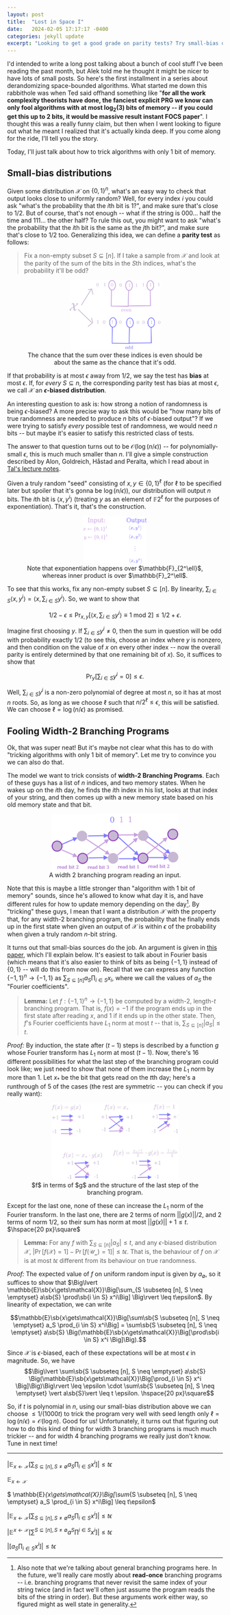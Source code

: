 ```yaml
---
layout: post
title:  "Lost in Space I"
date:   2024-02-05 17:17:17 -0400
categories: jekyll update
excerpt: "Looking to get a good grade on parity tests? Try small-bias distributions!"
---
```

I'd intended to write a long post talking about a bunch of cool stuff I've been reading the past month, but Alek told me he thought it might be nicer to have lots of small posts. So here's the first installment in a series about derandomizing space-bounded algorithms. What started me down this rabbithole was when Ted said offhand something like "**for all the work complexity theorists have done, the fanciest explicit PRG we know can only fool algorithms with at most $\log_2(3)$ bits of memory -- if you could get this up to $2$ bits, it would be massive result instant FOCS paper**". I thought this was a really funny claim, but then when I went looking to figure out what he meant I realized that it's actually kinda deep. If you come along for the ride, I'll tell you the story.

Today, I'll just talk about how to trick algorithms with only 1 bit of memory. 

## Small-bias distributions

Given some distribution $\mathcal{X}$ on $\lbrace 0,1\rbrace^n$, what's an easy way to check that output looks close to uniformly random? Well, for every index $i$ you could ask "what's the probability that the $i$th bit is 1?", and make sure that's close to $1/2$. But of course, that's not enough -- what if the string is $000\dots$ half the time and $111\dots$ the other half? To rule this out, you might want to ask "what's the probability that the $i$th bit is the same as the $j$th bit?", and make sure that's close to $1/2$ too. Generalizing this idea, we can define a **parity test** as follows:

> Fix a non-empty subset $S \subseteq [n]$. If I take a sample from $\mathcal{X}$ and look at the parity of the sum of the bits in the $S$th indices, what's the probability it'll be odd?

<center>
<figure>
    <img src="/assets/lostinspace/paritytestg.png"
         alt="Example of a parity test"
         width ="50%">
    <figcaption> The chance that the sum over these indices is even should be about the same as the chance that it's odd. </figcaption>
</figure>
</center>

If that probability is at most $\epsilon$ away from $1/2$, we say the test has **bias** at most $\epsilon$. If, for _every_ $S \subseteq n$, the corresponding parity test has bias at most $\epsilon$, we call $\mathcal{X}$ an **$\epsilon$-biased distribution**. 

An interesting question to ask is: how strong a notion of randomness is being $\epsilon$-biased? A more precise way to ask this would be "how many bits of true randomness are needed to produce $n$ bits of $\epsilon$-biased output"? If we were trying to satisfy _every_ possible test of randomness, we would need $n$ bits -- but maybe it's easier to satisfy this restricted class of tests.

The answer to that question turns out to be $\mathcal{O}(\log(n/\epsilon))$ -- for polynomially-small $\epsilon$, this is much much smaller than $n$. I'll give a simple construction described by Alon, Goldreich, Håstad and Peralta, which I read about in [Tal's lecture notes](https://drive.google.com/file/d/1S_AvJTF7X_XcfgdguQ7Zb1oyridoL03R/view).

Given a truly random "seed" consisting of $x, y \in \lbrace 0,1 \rbrace^\ell$ (for $\ell$ to be specified later but spoiler that it's gonna be $\log(n/\epsilon)$), our distribution will output $n$ bits. The $i$th bit is $\langle x, y^i \rangle$ (treating $y$ as an element of $\mathbb{F}{2^\ell}$ for the purposes of exponentiation). That's it, that's the construction. 

<center>
<figure>
    <img src="/assets/lostinspace/smallbiasg.png"
         alt="Small bias source"
         width ="35%">
    <figcaption> Note that exponentiation happens over $\mathbb{F}_{2^\ell}$, whereas inner product is over $\mathbb{F}_2^\ell$. </figcaption>
</figure>
</center>

To see that this works, fix any non-empty subset $S \subseteq [n]$. By linearity, $\sum_{i \in S} \langle x, y^i\rangle = \langle x, \sum_{i \in S} y^i\rangle$. So, we want to show that 

$$1/2 - \epsilon \leq \Pr_{x, y}  \Big[\langle x, \sum_{i \in S} y^i\rangle \equiv 1 \text{ mod 2}\Big] \leq 1/2 + \epsilon .$$

Imagine first choosing $y$. If $\sum_{i \in S} y^i \neq 0$, then the sum in question will be odd with probability exactly $1/2$ (to see this, choose an index where $y$ is nonzero, and then condition on the value of $x$ on every other index -- now the overall parity is entirely determined by that one remaining bit of $x$). So, it suffices to show that 

$$ \Pr_y\Big[ \sum_{i \in S} y^i = 0\Big] \leq \epsilon.$$

Well, $\sum_{i \in S} y^i$ is a non-zero polynomial of degree at most $n$, so it has at most $n$ roots. So, as long as we choose $\ell$ such that $n / 2^\ell \leq \epsilon$, this will be satisfied. We can choose $\ell = \log(n/\epsilon)$ as promised.

## Fooling Width-2 Branching Programs

Ok, that was super neat! But it's maybe not clear what this has to do with "tricking algorithms with only 1 bit of memory". Let me try to convince you we can also do that.

The model we want to trick consists of **width-2 Branching Programs**. Each of these guys has a list of $n$ indices, and two memory states. When he wakes up on the $i$th day, he finds the $i$th index in his list, looks at that index of your string, and then comes up with a new memory state based on his old memory state and that bit. 

<center>
<figure>
    <img src="/assets/lostinspace/examplebranchingg.png"
         alt="Example of a branching program"
         width ="70%">
    <figcaption> A width 2 branching program reading an input. </figcaption>
</figure>
</center>

Note that this is maybe a little stronger than "algorithm with 1 bit of memory" sounds, since he's allowed to know what day it is, and have different rules for how to update memory depending on the day[^1]. By "tricking" these guys, I mean that I want a distribution $\mathcal{X}$ with the property that, for any width-2 branching program, the probability that he finally ends up in the first state when given an output of $\mathcal{X}$ is within $\epsilon$ of the probability when given a truly random $n$-bit string.

It turns out that small-bias sources do the job. An argument is given in [this paper](https://www.cs.princeton.edu/~zdvir/papers/BDVY08.pdf), which I'll explain below. It's easiest to talk about in Fourier basis (which means that it's also easier to think of bits as being $\lbrace -1, 1\rbrace$ instead of $\lbrace 0, 1\rbrace$ -- will do this from now on). Recall that we can express any function $\lbrace -1,1 \rbrace^n \to \lbrace -1, 1 \rbrace$ as $\sum_{S \subseteq [n]} a_S \prod_{i \in S} x_i$, where we call the values of $a_S$ the "Fourier coefficients". 

> **Lemma:** Let $f: \lbrace -1, 1\rbrace^n \to \lbrace -1, 1 \rbrace$ be computed by a width-$2$, length-$t$ branching program. That is, $f(x) = -1$ if the program ends up in the first state after reading $x$, and $1$ if it ends up in the other state. Then, $f$'s Fourier coefficients have $L_1$ norm at most $t$ -- that is, $\sum_{S \subseteq [n]} \vert a_S\vert  \leq t$.

_Proof:_ By induction, the state after $(t - 1)$ steps is described by a function $g$ whose Fourier transform has $L_1$ norm at most $(t-1)$. Now, there's 16 different possibilities for what the last step of the branching program could look like; we just need to show that none of them increase the $L_1$ norm by more than 1. Let $x_*$ be the bit that gets read on the $t$th day; here's a runthrough of 5 of the cases (the rest are symmetric -- you can check if you really want):

<center>
<figure>
    <img src="/assets/lostinspace/width2caseworkg.png"
         alt="Working through cases for what the last level can look like."
         width ="70%">
    <figcaption> $f$ in terms of $g$ and the structure of the last step of the branching program. </figcaption>
</figure>
</center>

Except for the last one, none of these can increase the $L_1$ norm of the Fourier transform. In the last one, there are 2 terms of norm $\vert \vert g(x)\vert \vert /2$, and 2 terms of norm $1/2$, so their sum has norm at most $\vert \vert g(x)\vert \vert  + 1 \leq t$. $\hspace{20 px}\square$

> **Lemma:** For any $f$ with $\sum_{S \subseteq [n]} \vert a_S\vert  \leq t$, and any $\epsilon$-biased distribution $\mathcal{X}$, $\Big\lvert \Pr\Big[f(\mathcal{X}) = 1\Big] - \Pr\Big[f(\mathcal{U_n}) = 1\Big]\Big\rvert  \leq t \epsilon$. That is, the behaviour of $f$ on $\mathcal{X}$ is at most $t\epsilon$ different from its behaviour on true randomness.

_Proof:_ The expected value of $f$ on uniform random input is given by $a_{\emptyset}$, so it suffices to show that $\Big\lvert \mathbb{E}\sb{x\gets\mathcal{X}}\Big[\sum_{S \subseteq [n], S \neq \emptyset} a\sb{S} \prod\sb{i \in S} x^i\Big] \Big\rvert \leq t\epsilon$. By linearity of expectation, we can write 

$$\mathbb{E}\sb{x\gets\mathcal{X}}\Big[\sum\sb{S \subseteq [n], S \neq \emptyset} a_S \prod_{i \in S} x^i\Big] = \sum\sb{S \subseteq [n], S \neq \emptyset} a\sb{S} \Big(\mathbb{E}\sb{x\gets\mathcal{X}}\Big[\prod\sb{i \in S} x^i \Big]\Big).$$

Since $\mathcal{X}$ is $\epsilon$-biased, each of these expectations will be at most $\epsilon$ in magnitude. So, we have
$$\Big\lvert \sum\sb{S \subseteq [n], S \neq \emptyset} a\sb{S} \Big(\mathbb{E}\sb{x\gets\mathcal{X}}\Big[\prod_{i \in S} x^i \Big]\Big)\Big\rvert  \leq \epsilon \cdot \sum\sb{S \subseteq [n], S \neq \emptyset} \vert a\sb{S}\vert  \leq t \epsilon. \hspace{20 px}\square$$

So, if $t$ is polynomial in $n$, using our small-bias distribution above we can choose $\leq 1/(1000t)$ to trick the program very well with seed length only $\ell = \log(n/\epsilon) = \mathcal{O}(\log n)$. Good for us! Unfortunately, it turns out that figuring out how to do this kind of thing for width 3 branching programs is much much trickier -- and for width 4 branching programs we really just don't know. Tune in next time!

<hr class = "header-line">

[^1]: Also note that we're talking about general branching programs here. In the future, we'll really care mostly about **read-once** branching programs -- i.e. branching programs that never revisit the same index of your string twice (and in fact we'll often just assume the program reads the bits of the string in order). But these arguments work either way, so figured might as well state in generality. 

$\Big\lvert \mathbb{E}_{x\gets\mathcal{X}}\Big[\sum_{S \subseteq [n], S \neq \emptyset} a_S \prod_{i \in S} x^i\Big] \Big\rvert \leq t\epsilon$

$\mathbb{E}_{x\gets\mathcal{X}}$

$ \mathbb{E}_{x\gets\mathcal{X}}\Big[\sum_{S \subseteq [n], S \neq \emptyset} a_S \prod_{i \in S} x^i\Big] \leq t\epsilon$

$`\Big\lvert \mathbb{E}_{x\gets\mathcal{X}} \Big[\sum_{S \subseteq [n], S \neq \emptyset} a_S \prod_{i \in S} x^i\Big] \Big\rvert \leq t\epsilon`$

$\Big\lvert \mathbb{E}^{x\gets\mathcal{X}} \Big[\sum^{S \subseteq [n], S \neq \emptyset} a^S \prod^{i \in S} x^i\Big] \Big\rvert \leq t\epsilon$


$\Big\lvert \Big[ a_S \prod_{i \in S} x^i\Big] \Big\rvert \leq t\epsilon$